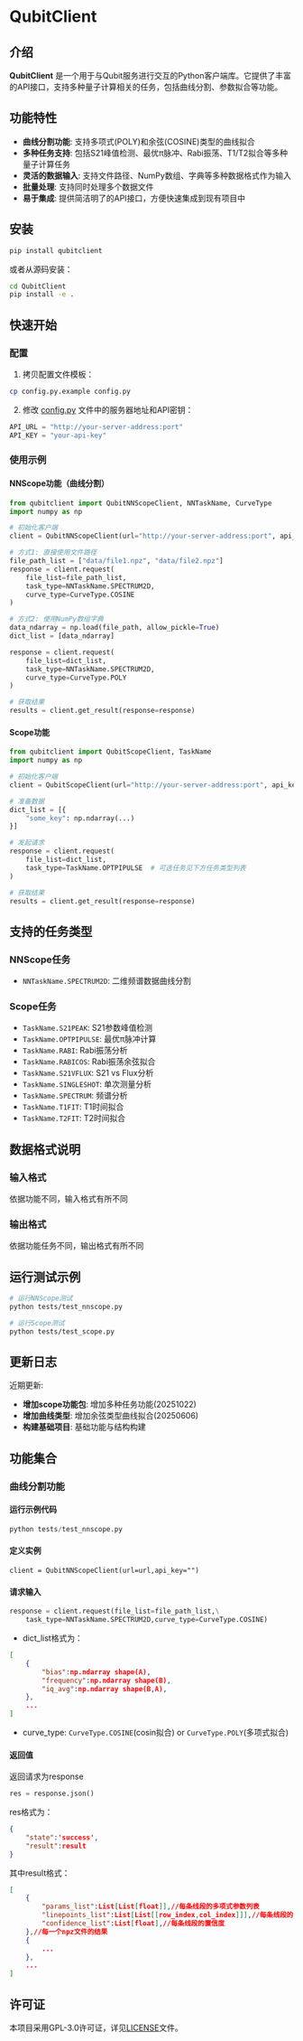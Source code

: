 # QubitClient

## 介绍

**QubitClient** 是一个用于与Qubit服务进行交互的Python客户端库。它提供了丰富的API接口，支持多种量子计算相关的任务，包括曲线分割、参数拟合等功能。

## 功能特性

- **曲线分割功能**: 支持多项式(POLY)和余弦(COSINE)类型的曲线拟合
- **多种任务支持**: 包括S21峰值检测、最优π脉冲、Rabi振荡、T1/T2拟合等多种量子计算任务
- **灵活的数据输入**: 支持文件路径、NumPy数组、字典等多种数据格式作为输入
- **批量处理**: 支持同时处理多个数据文件
- **易于集成**: 提供简洁明了的API接口，方便快速集成到现有项目中

## 安装

```bash
pip install qubitclient
```

或者从源码安装：

```bash
cd QubitClient
pip install -e .
```

## 快速开始

### 配置

1. 拷贝配置文件模板：
```bash
cp config.py.example config.py
```

2. 修改 [config.py]() 文件中的服务器地址和API密钥：
```python
API_URL = "http://your-server-address:port"
API_KEY = "your-api-key"
```

### 使用示例

#### NNScope功能（曲线分割）

```python
from qubitclient import QubitNNScopeClient, NNTaskName, CurveType
import numpy as np

# 初始化客户端
client = QubitNNScopeClient(url="http://your-server-address:port", api_key="your-api-key")

# 方式1: 直接使用文件路径
file_path_list = ["data/file1.npz", "data/file2.npz"]
response = client.request(
    file_list=file_path_list,
    task_type=NNTaskName.SPECTRUM2D,
    curve_type=CurveType.COSINE
)

# 方式2: 使用NumPy数组字典
data_ndarray = np.load(file_path, allow_pickle=True)
dict_list = [data_ndarray]

response = client.request(
    file_list=dict_list,
    task_type=NNTaskName.SPECTRUM2D,
    curve_type=CurveType.POLY
)

# 获取结果
results = client.get_result(response=response)
```

#### Scope功能

```python
from qubitclient import QubitScopeClient, TaskName
import numpy as np

# 初始化客户端
client = QubitScopeClient(url="http://your-server-address:port", api_key="your-api-key")

# 准备数据
dict_list = [{
    "some_key": np.ndarray(...)
}]

# 发起请求
response = client.request(
    file_list=dict_list,
    task_type=TaskName.OPTPIPULSE  # 可选任务见下方任务类型列表
)

# 获取结果
results = client.get_result(response=response)
```

## 支持的任务类型

### NNScope任务

- `NNTaskName.SPECTRUM2D`: 二维频谱数据曲线分割

### Scope任务

- `TaskName.S21PEAK`: S21参数峰值检测
- `TaskName.OPTPIPULSE`: 最优π脉冲计算
- `TaskName.RABI`: Rabi振荡分析
- `TaskName.RABICOS`: Rabi振荡余弦拟合
- `TaskName.S21VFLUX`: S21 vs Flux分析
- `TaskName.SINGLESHOT`: 单次测量分析
- `TaskName.SPECTRUM`: 频谱分析
- `TaskName.T1FIT`: T1时间拟合
- `TaskName.T2FIT`: T2时间拟合

## 数据格式说明

### 输入格式

依据功能不同，输入格式有所不同

### 输出格式

依据功能任务不同，输出格式有所不同

## 运行测试示例

```bash
# 运行NNScope测试
python tests/test_nnscope.py

# 运行Scope测试
python tests/test_scope.py
```

## 更新日志

近期更新:

- **增加scope功能包**: 增加多种任务功能(20251022)
- **增加曲线类型**: 增加余弦类型曲线拟合(20250606)
- **构建基础项目**: 基础功能与结构构建

## 功能集合
### 曲线分割功能

#### 运行示例代码
```python
python tests/test_nnscope.py
```

#### 定义实例
```
client = QubitNNScopeClient(url=url,api_key="")
```

#### 请求输入

```python
response = client.request(file_list=file_path_list,\
    task_type=NNTaskName.SPECTRUM2D,curve_type=CurveType.COSINE)
```
- dict_list格式为：
```json
[
    {
        "bias":np.ndarray shape(A),
        "frequency":np.ndarray shape(B),
        "iq_avg":np.ndarray shape(B,A),
    },
    ...
]
```
- curve_type: `CurveType.COSINE`(cosin拟合) or `CurveType.POLY`(多项式拟合)


#### 返回值
返回请求为response
```python
res = response.json()
```
res格式为：
```json
{
    "state":'success',
    "result":result
}
```
其中result格式：
```json
[
    {
        "params_list":List[List[float]],//每条线段的多项式参数列表
        "linepoints_list":List[List[[row_index,col_index]]],//每条线段的点坐标列表
        "confidence_list":List[float],//每条线段的置信度
    },//每一个npz文件的结果
    {
        ...
    },
    ...
]
```

## 许可证

本项目采用GPL-3.0许可证，详见[LICENSE](file:///home/sunyaqiang/work/QubitClient/LICENSE)文件。